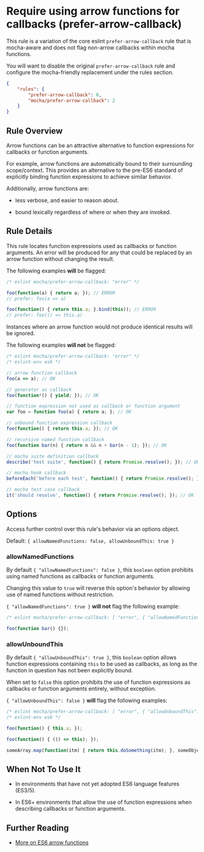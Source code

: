 # Require using arrow functions for callbacks (prefer-arrow-callback)

This rule is a variation of the core eslint `prefer-arrow-callback` rule that is mocha-aware and does not flag non-arrow callbacks within mocha functions.

You will want to disable the original `prefer-arrow-callback` rule and configure the mocha-friendly replacement under the rules section.

```json
{
    "rules": {
        "prefer-arrow-callback": 0,
        "mocha/prefer-arrow-callback": 2
    }
}
```

## Rule Overview

Arrow functions can be an attractive alternative to function expressions for callbacks or function arguments.

For example, arrow functions are automatically bound to their surrounding scope/context. This provides an alternative to the pre-ES6 standard of explicitly binding function expressions to achieve similar behavior.

Additionally, arrow functions are:

- less verbose, and easier to reason about.

- bound lexically regardless of where or when they are invoked.

## Rule Details

This rule locates function expressions used as callbacks or function arguments. An error will be produced for any that could be replaced by an arrow function without changing the result.

The following examples **will** be flagged:

```js
/* eslint mocha/prefer-arrow-callback: "error" */

foo(function(a) { return a; }); // ERROR
// prefer: foo(a => a)

foo(function() { return this.a; }.bind(this)); // ERROR
// prefer: foo(() => this.a)
```

Instances where an arrow function would not produce identical results will be ignored.

The following examples **will not** be flagged:

```js
/* eslint mocha/prefer-arrow-callback: "error" */
/* eslint-env es6 */

// arrow function callback
foo(a => a); // OK

// generator as callback
foo(function*() { yield; }); // OK

// function expression not used as callback or function argument
var foo = function foo(a) { return a; }; // OK

// unbound function expression callback
foo(function() { return this.a; }); // OK

// recursive named function callback
foo(function bar(n) { return n && n + bar(n - 1); }); // OK

// mocha suite definition callback
describe('test suite', function() { return Promise.resolve(); }); // OK

// mocha hook callback
beforeEach('before each test', function() { return Promise.resolve(); }); // OK

// mocha test case callback
it('should resolve', function() { return Promise.resolve(); }); // OK
```

## Options

Access further control over this rule's behavior via an options object.

Default: `{ allowNamedFunctions: false, allowUnboundThis: true }`

### allowNamedFunctions

By default `{ "allowNamedFunctions": false }`, this `boolean` option prohibits using named functions as callbacks or function arguments.

Changing this value to `true` will reverse this option's behavior by allowing use of named functions without restriction.

`{ "allowNamedFunctions": true }` **will not** flag the following example:

```js
/* eslint mocha/prefer-arrow-callback: [ "error", { "allowNamedFunctions": true } ] */

foo(function bar() {});
```

### allowUnboundThis

By default `{ "allowUnboundThis": true }`, this `boolean` option allows function expressions containing `this` to be used as callbacks, as long as the function in question has not been explicitly bound.

When set to `false` this option prohibits the use of function expressions as callbacks or function arguments entirely, without exception.

`{ "allowUnboundThis": false }` **will** flag the following examples:

```js
/* eslint mocha/prefer-arrow-callback: [ "error", { "allowUnboundThis": false } ] */
/* eslint-env es6 */

foo(function() { this.a; });

foo(function() { (() => this); });

someArray.map(function(itm) { return this.doSomething(itm); }, someObject);
```

## When Not To Use It

- In environments that have not yet adopted ES6 language features (ES3/5).

- In ES6+ environments that allow the use of function expressions when describing callbacks or function arguments.

## Further Reading

- [More on ES6 arrow functions](https://developer.mozilla.org/en-US/docs/Web/JavaScript/Reference/Functions/Arrow_functions)
